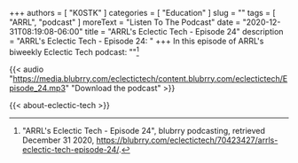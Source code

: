 +++
authors = [ "K0STK" ]
categories = [ "Education" ]
slug = ""
tags = [ "ARRL", "podcast" ]
moreText = "Listen To The Podcast"
date = "2020-12-31T08:19:08-06:00"
title = "ARRL's Eclectic Tech - Episode 24"
description = "ARRL's Eclectic Tech - Episode 24: "
+++
In this episode of ARRL's biweekly Eclectic Tech podcast: ""[^1]

[^1]: "ARRL's Eclectic Tech - Episode 24", blubrry podcasting, retrieved December 31 2020, https://blubrry.com/eclectictech/70423427/arrls-eclectic-tech-episode-24/.

<!--more-->

{{< audio "https://media.blubrry.com/eclectictech/content.blubrry.com/eclectictech/Episode_24.mp3" "Download the podcast" >}}

{{< about-eclectic-tech >}}
